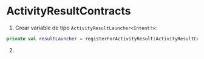 # ActivityResultContracts

1. Crear variable de tipo `ActivityResultLauncher<Intent!>`:

```kotlin
private val resultLauncher = registerForActivityResult(ActivityResultContracts.StartActivityForResult()) { _ -> }
```

2. 